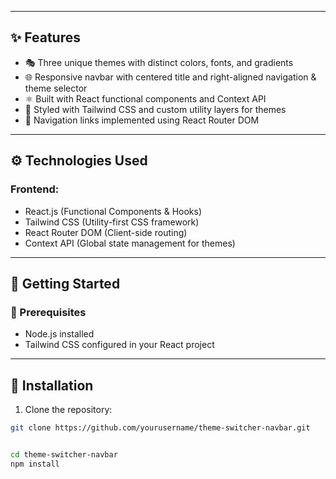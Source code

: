 
---

## ✨ Features

- 🎭 Three unique themes with distinct colors, fonts, and gradients
- 🌐 Responsive navbar with centered title and right-aligned navigation & theme selector
- ⚛️ Built with React functional components and Context API
- 🎨 Styled with Tailwind CSS and custom utility layers for themes
- 🔗 Navigation links implemented using React Router DOM

---

## ⚙️ Technologies Used

### Frontend:
- React.js (Functional Components & Hooks)
- Tailwind CSS (Utility-first CSS framework)
- React Router DOM (Client-side routing)
- Context API (Global state management for themes)

---

## 🚀 Getting Started

### 🔹 Prerequisites

- Node.js installed
- Tailwind CSS configured in your React project

---

## 🔧 Installation

1. Clone the repository:

```bash
git clone https://github.com/yourusername/theme-switcher-navbar.git


cd theme-switcher-navbar
npm install
